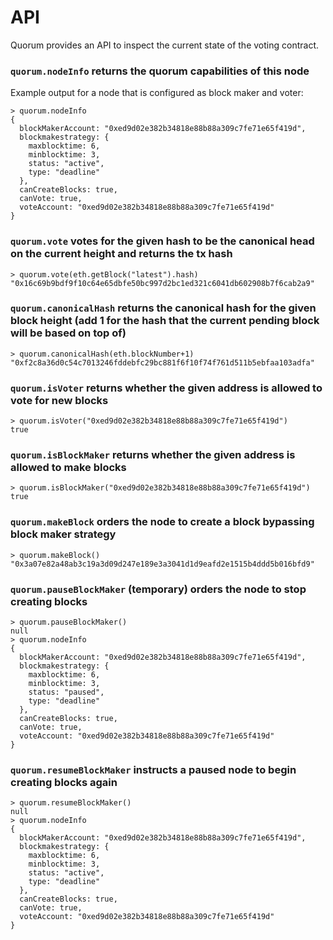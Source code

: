 
# API

Quorum provides an API to inspect the current state of the voting contract.

### `quorum.nodeInfo` returns the quorum capabilities of this node

Example output for a node that is configured as block maker and voter:

```
> quorum.nodeInfo
{
  blockMakerAccount: "0xed9d02e382b34818e88b88a309c7fe71e65f419d",
  blockmakestrategy: {
    maxblocktime: 6,
    minblocktime: 3,
    status: "active",
    type: "deadline"
  },
  canCreateBlocks: true,
  canVote: true,
  voteAccount: "0xed9d02e382b34818e88b88a309c7fe71e65f419d"
}
```

### `quorum.vote` votes for the given hash to be the canonical head on the current height and returns the tx hash

```
> quorum.vote(eth.getBlock("latest").hash)
"0x16c69b9bdf9f10c64e65dbfe50bc997d2bc1ed321c6041db602908b7f6cab2a9"
```

### `quorum.canonicalHash` returns the canonical hash for the given block height (add 1 for the hash that the current pending block will be based on top of)

```
> quorum.canonicalHash(eth.blockNumber+1)
"0xf2c8a36d0c54c7013246fddebfc29bc881f6f10f74f761d511b5ebfaa103adfa"
```

### `quorum.isVoter` returns whether the given address is allowed to vote for new blocks

```
> quorum.isVoter("0xed9d02e382b34818e88b88a309c7fe71e65f419d")
true
```

### `quorum.isBlockMaker` returns whether the given address is allowed to make blocks

```
> quorum.isBlockMaker("0xed9d02e382b34818e88b88a309c7fe71e65f419d")
true
```

### `quorum.makeBlock` orders the node to create a block bypassing block maker strategy

```
> quorum.makeBlock()
"0x3a07e82a48ab3c19a3d09d247e189e3a3041d1d9eafd2e1515b4ddd5b016bfd9"
```

### `quorum.pauseBlockMaker` (temporary) orders the node to stop creating blocks

```
> quorum.pauseBlockMaker()
null
> quorum.nodeInfo
{
  blockMakerAccount: "0xed9d02e382b34818e88b88a309c7fe71e65f419d",
  blockmakestrategy: {
    maxblocktime: 6,
    minblocktime: 3,
    status: "paused",
    type: "deadline"
  },
  canCreateBlocks: true,
  canVote: true,
  voteAccount: "0xed9d02e382b34818e88b88a309c7fe71e65f419d"
}
```

### `quorum.resumeBlockMaker` instructs a paused node to begin creating blocks again

```
> quorum.resumeBlockMaker()
null
> quorum.nodeInfo
{
  blockMakerAccount: "0xed9d02e382b34818e88b88a309c7fe71e65f419d",
  blockmakestrategy: {
    maxblocktime: 6,
    minblocktime: 3,
    status: "active",
    type: "deadline"
  },
  canCreateBlocks: true,
  canVote: true,
  voteAccount: "0xed9d02e382b34818e88b88a309c7fe71e65f419d"
}
```
